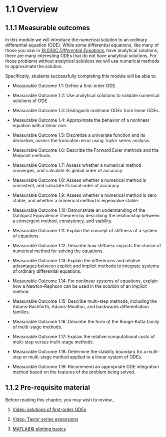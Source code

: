 1.1 Overview
===

1.1.1 Measurable outcomes
-------------------------

In this module we will introduce the numerical solution to an ordinary differential equation (ODE). While some differential equations, like many of those you saw in [18.03SC _Differential Equations_](https://ocw.mit.edu/courses/mathematics/18-03sc-differential-equations-fall-2011/), have analytical solutions, there are many interesting ODEs that do not have analytical solutions. For those problems without analytical solutions we will use numerical methods to approximate the solution.

Specifically, students successfully completing this module will be able to:

*   Measurable Outcome 1.1: Define a first-order ODE.
    
*   Measurable Outcome 1.2: Use analytical solutions to validate numerical solutions of ODE.
    
*   Measurable Outcome 1.3: Distinguish nonlinear ODEs from linear ODEs.
    
*   Measurable Outcome 1.4: Approximate the behavior of a nonlinear equation with a linear one.
    
*   Measurable Outcome 1.5: Discretize a univariate function and its derivative, assess the truncation error using Taylor series analysis.
    
*   Measurable Outcome 1.6: Describe the Forward Euler methods and the Midpoint methods.
    
*   Measurable Outcome 1.7: Assess whether a numerical method converges, and calculate its global order of accuracy.
    
*   Measurable Outcome 1.8: Assess whether a numerical method is consistent, and calculate its local order of accuracy.
    
*   Measurable Outcome 1.9: Assess whether a numerical method is zero stable, and whether a numerical method is eigenvalue stable.
    
*   Measurable Outcome 1.10: Demonstrate an understanding of the Dahlquist Equivalence Theorem by describing the relationship between a convergent method, consistency, and stability.
    
*   Measurable Outcome 1.11: Explain the concept of stiffness of a system of equations.
    
*   Measurable Outcome 1.12: Describe how stiffness impacts the choice of numerical method for solving the equations.
    
*   Measurable Outcome 1.13: Explain the differences and relative advantages between explicit and implicit methods to integrate systems of ordinary differential equations.
    
*   Measurable Outcome 1.14: For nonlinear systems of equations, explain how a Newton-Raphson can be used in the solution of an implicit method.
    
*   Measurable Outcome 1.15: Describe multi-step methods, including the Adams-Bashforth, Adams-Moulton, and backwards differentiation families.
    
*   Measurable Outcome 1.16: Describe the form of the Runge-Kutta family of multi-stage methods.
    
*   Measurable Outcome 1.17: Explain the relative computational costs of multi-step versus multi-stage methods.
    
*   Measurable Outcome 1.18: Determine the stability boundary for a multi-step or multi-stage method applied to a linear system of ODEs.
    
*   Measurable Outcome 1.19: Recommend an appropriate ODE integration method based on the features of the problem being solved.

1.1.2 Pre-requisite material
----------------------------

Before reading this chapter, you may wish to review...

1.  [Video: solutions of first-order ODEs](http://ocw.mit.edu/courses/mathematics/18-03-differential-equations-spring-2010/video-lectures/lecture-3-solving-first-order-linear-odes/)
    
2.  [Video: Taylor series expansions](http://ocw.mit.edu/courses/mathematics/18-01-single-variable-calculus-fall-2006/video-lectures/lecture-38-taylors-series/)
    
3.  [MATLAB© plotting basics](http://www.mathworks.com/help/matlab/)
